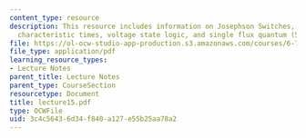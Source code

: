 ```yaml
---
content_type: resource
description: This resource includes information on Josephson Switches, memories and
  characteristic times, voltage state logic, and single flux quantum (SFQ) logic.
file: https://ol-ocw-studio-app-production.s3.amazonaws.com/courses/6-763-applied-superconductivity-fall-2005/3c4c56436d34f840a127e55b25aa78a2_lecture15.pdf
file_type: application/pdf
learning_resource_types:
- Lecture Notes
parent_title: Lecture Notes
parent_type: CourseSection
resourcetype: Document
title: lecture15.pdf
type: OCWFile
uid: 3c4c5643-6d34-f840-a127-e55b25aa78a2
---
```

